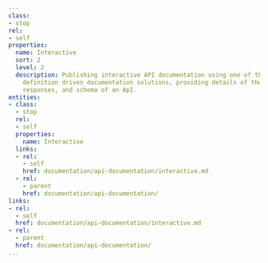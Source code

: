 ```yaml
---
class:
- stop
rel:
- self
properties:
  name: Interactive
  sort: 2
  level: 2
  description: Publishing interactive API documentation using one of the common API
    definition driven documentation solutions, providing details of the requests,
    responses, and schema of an ApI.
entities:
- class:
  - stop
  rel:
  - self
  properties:
    name: Interactive
  links:
  - rel:
    - self
    href: documentation/api-documentation/interactive.md
  - rel:
    - parent
    href: documentation/api-documentation/
links:
- rel:
  - self
  href: documentation/api-documentation/interactive.md
- rel:
  - parent
  href: documentation/api-documentation/
...
```

